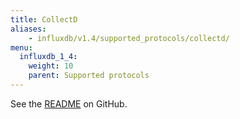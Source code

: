 ```yaml
---
title: CollectD
aliases:
    - influxdb/v1.4/supported_protocols/collectd/
menu:
  influxdb_1_4:
    weight: 10
    parent: Supported protocols
---
```


See the [README](https://github.com/influxdata/influxdb/blob/master/services/collectd/README.md) on GitHub.
